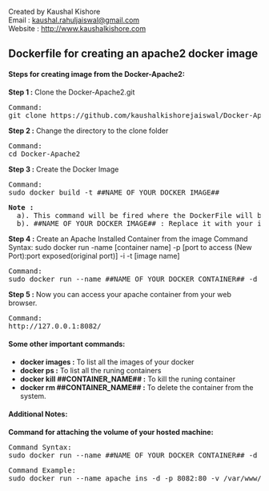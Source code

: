 Created by Kaushal Kishore <br>
Email : kaushal.rahuljaiswal@gmail.com<br>
Website : http://www.kaushalkishore.com<br>

<h2>Dockerfile for creating an apache2 docker image</h2>

<h4>Steps for creating image from the Docker-Apache2:</h4>

<b>Step 1 :</b> Clone the Docker-Apache2.git
<pre>
Command: 
git clone https://github.com/kaushalkishorejaiswal/Docker-Apache2.git
</pre>

<b>Step 2 :</b> Change the directory to the clone folder
<pre>
Command:
cd Docker-Apache2
</pre>

<b>Step 3 :</b> Create the Docker Image
<pre>
Command: 
sudo docker build -t ##NAME_OF_YOUR_DOCKER_IMAGE##
</pre>

<pre>
<b>Note : </b>
  a). This command will be fired where the DockerFile will be placed
  b). ##NAME_OF_YOUR_DOCKER_IMAGE## : Replace it with your image name
</pre>

<b>Step 4 :</b> Create an Apache Installed Container from the image
Command Syntax: 
sudo docker run -name [container name] -p [port to access (New Port):port exposed(original port)] -i -t [image name]
<pre>
Command:
sudo docker run --name ##NAME_OF_YOUR_DOCKER_CONTAINER## -d -p 8082:80 ##NAME_OF_YOUR_DOCKER_IMAGE##
</pre>

<b>Step 5 :</b> Now you can access your apache container from your web browser.
<pre>
Command:
http://127.0.0.1:8082/
</pre>

<h4>Some other important commands:</h4>
<ul>
<li><b>docker images :</b> To list all the images of your docker</li>
<li><b>docker ps :</b> To list all the runing containers</li>
<li><b>docker kill ##CONTAINER_NAME## :</b> To kill the runing container</li>
<li><b>docker rm ##CONTAINER_NAME## :</b> To delete the container from the system.</li>
</ul>

<h4>Additional Notes:</h4>
<b>Command for attaching the volume of your hosted machine:</b>
<pre>
Command Syntax:
sudo docker run --name ##NAME_OF_YOUR_DOCKER_CONTAINER## -d -p 8082:80 -v ##HOSTED_VOLUME_LOCATION##:##CONTAINER_VOLUME_LOCATION## ##YOUR_IMAGE_NAME##
</pre>

<pre>
Command Example:
sudo docker run --name apache_ins -d -p 8082:80 -v /var/www/kaushal:/var/www apache_kaushal
</pre>
